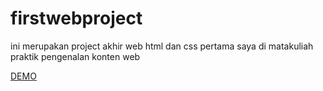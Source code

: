 # firstwebproject
ini merupakan project akhir web html dan css pertama saya di matakuliah praktik pengenalan konten web

[DEMO](https://rodesta2212.github.io/firstwebproject/)
